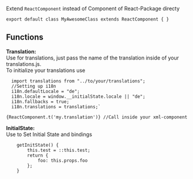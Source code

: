 Extend `ReactComponent` instead of Component of React-Package directy
```
export default class MyAwesomeClass extends ReactComponent { }
```

## Functions

**Translation:**  
Use for translations, just pass the name of the translation inside of your translations.js.  
To initialize your translations use
```import i18n from "i18n-js";
  import translations from "../to/your/translations";
  //Setting up i18n
  i18n.defaultLocale = "de";
  i18n.locale = window.__initialState.locale || "de";
  i18n.fallbacks = true;
  i18n.translations = translations;`
```
```
{ReactComponent.t('my.translation')} //Call inside your xml-component
```

**InitialState:**  
Use to Set Initial State and bindings
```
    getInitState() {
        this.test = ::this.test;
        return {
            foo: this.props.foo
        };
    }
```
